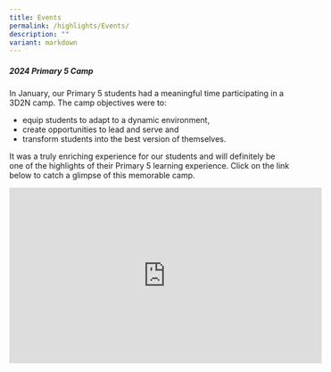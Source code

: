 ```yaml
---
title: Events
permalink: /highlights/Events/
description: ""
variant: markdown
---
```

##### **2024 Primary 5 Camp**
In January, our Primary 5 students had a meaningful time participating in a 3D2N camp. The camp objectives were to:
* equip students to adapt to a dynamic environment, 
* create opportunities to lead and serve and
* transform students into the best version of themselves.


It was a truly enriching experience for our students and will definitely be one of the highlights of their Primary 5 learning experience. Click on the link below to catch a glimpse of this memorable camp. 

<iframe allowfullscreen="" allow="accelerometer; autoplay; clipboard-write; encrypted-media; gyroscope; picture-in-picture; web-share" frameborder="0" title="YouTube video player" src="https://www.youtube.com/embed/c-41UZf_tp4?si=4nMz1TNpmCTs2ebW" height="315" width="560"></iframe>